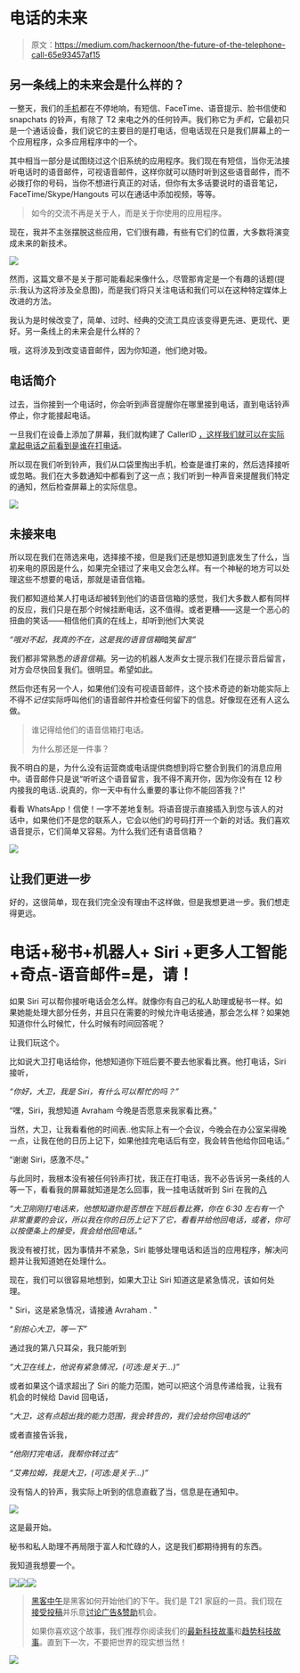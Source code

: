 # 电话的未来

> 原文：<https://medium.com/hackernoon/the-future-of-the-telephone-call-65e93457af15>

## 另一条线上的未来会是什么样的？

一整天，我们的[手机](https://hackernoon.com/tagged/phones)都在不停地响，有短信、FaceTime、语音提示、脸书信使和 snapchats 的铃声，有除了 T2 来电之外的任何铃声。我们称它为*手机*，它最初只是一个通话设备，我们说它的主要目的是打电话，但电话现在只是我们屏幕上的一个应用程序，众多应用程序中的一个。

其中相当一部分是试图绕过这个旧系统的应用程序。我们现在有短信，当你无法接听电话时的语音邮件，可视语音邮件，这样你就可以随时听到这些语音邮件，而不必拨打你的号码，当你不想进行真正的对话，但你有太多话要说时的语音笔记，FaceTime/Skype/Hangouts 可以在通话中添加视频，等等。

> 如今的交流不再是关于人，而是关于你使用的应用程序。

现在，我并不主张摆脱这些应用，它们很有趣，有些有它们的位置，大多数将演变成未来的新技术。

![](img/d5e0132e27bfb7bed0dcdf6fd3bde3de.png)

然而，这篇文章不是关于那可能看起来像什么，尽管那肯定是一个有趣的话题(提示:我认为这将涉及全息图)，而是我们将只关注电话和我们可以在这种特定媒体上改进的方法。

我认为是时候改变了，简单、过时、经典的交流工具应该变得更先进、更现代、更好。另一条线上的未来会是什么样的？

哦，这将涉及到改变语音邮件，因为你知道，他们绝对吸。

## 电话简介

过去，当你接到一个电话时，你会听到声音提醒你在哪里接到电话，直到电话铃声停止，你才能接起电话。

一旦我们在设备上添加了屏幕，我们就构建了 CallerID [，这样我们就可以在实际拿起电话之前看到是谁在打电话](http://youtu.be/KZrXmep7g8I)。

所以现在我们听到铃声，我们从口袋里掏出手机，检查是谁打来的，然后选择接听或忽略。我们在大多数通知中都看到了这一点；我们听到一种声音来提醒我们特定的通知，然后检查屏幕上的实际信息。

![](img/fa2e8dd0e57a8950160f947702296789.png)

## 未接来电

所以现在我们在筛选来电，选择接不接，但是我们还是想知道到底发生了什么，当初来电的原因是什么，如果完全错过了来电又会怎么样。有一个神秘的地方可以处理这些不想要的电话，那就是语音信箱。

我们都知道给某人打电话却被转到他们的语音信箱的感觉，我们大多数人都有同样的反应，我们只是在那个时候挂断电话，这不值得。或者更糟——这是一个恶心的扭曲的笑话——相信他们真的在线上，却听到他们大笑说

*“哦对不起，我真的不在，这是我的语音信箱*暗笑*留言”*

我们都非常熟悉*的语音信箱*。另一边的机器人发声女士提示我们在提示音后留言，对方会尽快回复我们。很明显。希望如此。

然后你还有另一个人，如果他们没有可视语音邮件，这个技术奇迹的新功能实际上不得不*记住*实际呼叫他们的语音邮件并检查任何留下的信息。好像现在还有人这么做。

> 谁记得给他们的语音信箱打电话。
> 
> 为什么那还是一件事？

我不明白的是，为什么没有运营商或电话提供商想到将它整合到我们的消息应用中。语音邮件只是说“听听这个语音留言，我不得不离开你，因为你没有在 12 秒内接我的电话..说真的，你一天中有什么重要的事让你不能回答我？!"

看看 WhatsApp！信使！一字不差地复制。将语音提示直接插入到您与该人的对话中，如果他们不是您的联系人，它会以他们的号码打开一个新的对话。我们喜欢语音提示，它们简单又容易。为什么我们还有语音信箱？

![](img/a3619c6ac46687b5f433020d6a310215.png)

## 让我们更进一步

好的，这很简单，现在我们完全没有理由不这样做，但是我想更进一步。我们想走得更远。

# 电话+秘书+机器人+ Siri +更多人工智能+奇点-语音邮件=是，请！

如果 Siri 可以帮你接听电话会怎么样。就像你有自己的私人助理或秘书一样。如果她能处理大部分任务，并且只在需要的时候允许电话接通，那会怎么样？如果她知道你什么时候忙，什么时候有时间回答呢？

让我们玩这个。

比如说大卫打电话给你，他想知道你下班后要不要去他家看比赛。他打电话，Siri 接听，

*“你好，大卫，我是 Siri，有什么可以帮忙的吗？”*

“嘿，Siri，我想知道 Avraham 今晚是否愿意来我家看比赛。”

当然，大卫，让我看看他的时间表..他实际上有一个会议，今晚会在办公室呆得晚一点，让我在他的日历上记下，如果他挂完电话后有空，我会转告他给你回电话。”

“谢谢 Siri，感激不尽。”

与此同时，我根本没有被任何铃声打扰，我正在打电话，我不必告诉另一条线的人等一下，看看我的屏幕就知道是怎么回事，我一挂电话就听到 Siri 在我的[八](/@avrahamraskin/why-eight-377aec7f44c6#.t81nosfq9)

*“大卫刚刚打电话来，他想知道你是否想在下班后看比赛，你在 6:30 左右有一个非常重要的会议，所以我在你的日历上记下了它，看看并给他回电话，或者，你可以按便条上的接受，我会给他回电话。”*

我没有被打扰，因为事情并不紧急，Siri 能够处理电话和适当的应用程序，解决问题并让我知道她在处理什么。

现在，我们可以很容易地想到，如果大卫让 Siri 知道这是紧急情况，该如何处理。

" Siri，这是紧急情况，请接通 Avraham . "

*“别担心大卫，等一下”*

通过我的第八只耳朵，我只能听到

*“大卫在线上，他说有紧急情况，(可选:是关于…)”*

或者如果这个请求超出了 Siri 的能力范围，她可以把这个消息传递给我，让我有机会的时候给 David 回电话，

*“大卫，这有点超出我的能力范围，我会转告的，我们会给你回电话的”*

或者直接告诉我，

*“他刚打完电话，我帮你转过去”*

*“艾弗拉姆，我是大卫，(可选:是关于…)”*

没有恼人的铃声，我实际上听到的信息直截了当，信息是在通知中。

![](img/8edb0b2df385d46344fb6bda9e421af3.png)

这是最开始。

秘书和私人助理不再局限于富人和忙碌的人，这是我们都期待拥有的东西。

我知道我想要一个。

[![](img/50ef4044ecd4e250b5d50f368b775d38.png)](http://bit.ly/HackernoonFB)[![](img/979d9a46439d5aebbdcdca574e21dc81.png)](https://goo.gl/k7XYbx)[![](img/2930ba6bd2c12218fdbbf7e02c8746ff.png)](https://goo.gl/4ofytp)

> [黑客中午](http://bit.ly/Hackernoon)是黑客如何开始他们的下午。我们是 T21 家庭的一员。我们现在[接受投稿](http://bit.ly/hackernoonsubmission)并乐意[讨论广告&赞助](mailto:partners@amipublications.com)机会。
> 
> 如果你喜欢这个故事，我们推荐你阅读我们的[最新科技故事](http://bit.ly/hackernoonlatestt)和[趋势科技故事](https://hackernoon.com/trending)。直到下一次，不要把世界的现实想当然！

[![](img/be0ca55ba73a573dce11effb2ee80d56.png)](https://goo.gl/Ahtev1)